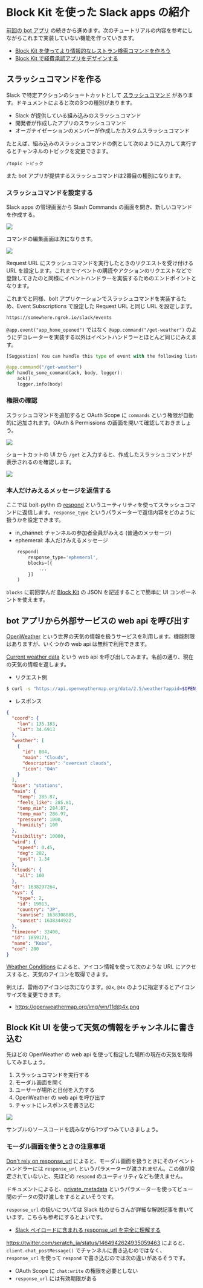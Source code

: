# Block Kit を使った Slack apps の紹介

[前回の bot アプリ](https://github.com/t2y/python-study/tree/master/BizPy/slack/20211110) の続きから進めます。次のチュートリアルの内容を参考にしながらこれまで実装していない機能を作っていきます。

* [Block Kit を使ってより情報的なレストラン検索コマンドを作ろう](https://api.slack.com/lang/ja-jp/slash-block-kit)
* [Block Kit で経費承認アプリをデザインする](https://api.slack.com/lang/ja-jp/design-expense-block-kit)

## スラッシュコマンドを作る

Slack で特定アクションのショートカットとして [スラッシュコマンド](https://slack.com/intl/ja-jp/help/articles/201259356-Slack-%E3%81%AE%E3%82%B9%E3%83%A9%E3%83%83%E3%82%B7%E3%83%A5%E3%82%B3%E3%83%9E%E3%83%B3%E3%83%89) があります。ドキュメントによると次の3つの種別があります。

* Slack が提供している組み込みのスラッシュコマンド
* 開発者が作成したアプリのスラッシュコマンド
* オーガナイゼーションのメンバーが作成したカスタムスラッシュコマンド

たとえば、組み込みのスラッシュコマンドの例として次のように入力して実行するとチャンネルのトピックを変更できます。

```
/topic トピック
```

また bot アプリが提供するスラッシュコマンドは2番目の種別になります。

### スラッシュコマンドを設定する

Slack apps の管理画面から Slash Commands の画面を開き、新しいコマンドを作成する。

![](slack-bot-slash-command1.png)

コマンドの編集画面は次になります。

![](slack-bot-slash-command2.png)

Request URL にスラッシュコマンドを実行したときのリクエストを受け付ける URL を設定します。これまでイベントの購読やアクションのリクエストなどで登録してきたのと同様にイベントハンドラーを実装するためのエンドポイントとなります。

これまでと同様、bolt アプリケーションでスラッシュコマンドを実装するため、Event Subscriptions で設定した Request URL と同じ URL を設定します。

```
https://somewhere.ngrok.io/slack/events
```

`@app.event("app_home_opened")` ではなく `@app.command("/get-weather")` のようにデコレーターを実装する以外はイベントハンドラーとほとんど同じにみえます。

```python
[Suggestion] You can handle this type of event with the following listener function:

@app.command("/get-weather")
def handle_some_command(ack, body, logger):
    ack()
    logger.info(body)
```

### 権限の確認

スラッシュコマンドを追加すると OAuth Scope に `commands` という権限が自動的に追加されます。OAuth & Permissions の画面を開いて確認しておきましょう。

![](slack-bot-slash-command3.png)

ショートカットの UI から `/get` と入力すると、作成したスラッシュコマンドが表示されるのを確認します。

![](slack-bot-slash-command4.png)

### 本人だけみえるメッセージを返信する

ここでは bolt-pythn の [respond](https://slack.dev/bolt-python/concepts#action-respond) というユーティリティを使ってスラッシュコマンドに返信します。`response_type` というパラメーターで返信内容をどのように扱うかを設定できます。

* in_channel: チャンネルの参加者全員がみえる (普通のメッセージ)
* ephemeral: 本人だけみえるメッセージ

```python
    respond(
        response_type='ephemeral',
        blocks=[{
            ...
        }]
    )
```

`blocks` に前回学んだ [Block Kit](https://api.slack.com/block-kit) の JSON を記述することで簡単に UI コンポーネントを使えます。

## bot アプリから外部サービスの web api を呼び出す

[OpenWeather](https://openweathermap.org/) という世界の天気の情報を扱うサービスを利用します。機能制限はありますが、いくつかの web api は無料で利用できます。

[Current weather data](https://openweathermap.org/current) という web api を呼び出してみます。名前の通り、現在の天気の情報を返します。

* リクエスト例

```bash
$ curl -s "https://api.openweathermap.org/data/2.5/weather?appid=$OPEN_WHEATHER_API_KEY&q=Kobe" | jq .
```

* レスポンス

```json
{
  "coord": {
    "lon": 135.183,
    "lat": 34.6913
  },
  "weather": [
    {
      "id": 804,
      "main": "Clouds",
      "description": "overcast clouds",
      "icon": "04n"
    }
  ],
  "base": "stations",
  "main": {
    "temp": 285.87,
    "feels_like": 285.81,
    "temp_min": 284.87,
    "temp_max": 286.97,
    "pressure": 1000,
    "humidity": 100
  },
  "visibility": 10000,
  "wind": {
    "speed": 0.45,
    "deg": 202,
    "gust": 1.34
  },
  "clouds": {
    "all": 100
  },
  "dt": 1638297264,
  "sys": {
    "type": 2,
    "id": 19913,
    "country": "JP",
    "sunrise": 1638308885,
    "sunset": 1638344922
  },
  "timezone": 32400,
  "id": 1859171,
  "name": "Kobe",
  "cod": 200
}
```

[Weather Conditions](https://openweathermap.org/weather-conditions) によると、アイコン情報を使って次のような URL にアクセスすると、天気のアイコンを取得できます。

例えば、雷雨のアイコンは次になります。`@2x`, `@4x` のように指定するとアイコンサイズを変更できます。

* https://openweathermap.org/img/wn/11d@4x.png

## Block Kit UI を使って天気の情報をチャンネルに書き込む

先ほどの OpenWeather の web api を使って指定した場所の現在の天気を取得してみましょう。

1. スラッシュコマンドを実行する
1. モーダル画面を開く
1. ユーザーが場所と日付を入力する
1. OpenWeather の web api を呼び出す
1. チャットにレスポンスを書き込む

![](slack-bot-chat-message1.png)

サンプルのソースコードを読みながら1つずつみていきましょう。

### モーダル画面を使うときの注意事項

[Don't rely on response_url](https://api.slack.com/block-kit/dialogs-to-modals#responding) によると、モーダル画面を扱うときにそのイベントハンドラーには `response_url` というパラメーターが渡されません。この値が設定されていないと、先ほどの `respond` のユーティリティなども使えません。

ドキュメントによると、[private_metadata](https://api.slack.com/surfaces/modals/using#private_metadata) というパラメーターを使ってビュー間のデータの受け渡しをするとよいそうです。

`response_url` の扱いについては Slack 社のせらさんが詳細な解説記事を書いています。こちらも参考にするとよいです。

* [Slack ペイロードに含まれる response_url を完全に理解する](https://qiita.com/seratch/items/ed29acd565af36e65072)

https://twitter.com/seratch_ja/status/1464942624935059463 によると、`client.chat_postMessage()` でチャンネルに書き込むのではなく、`response_url` を使って `respond` で書き込むのでは次の違いがあるそうです。

* OAuth Scope に `chat:write` の権限を必要としない
* `response_url` には有効期限がある

